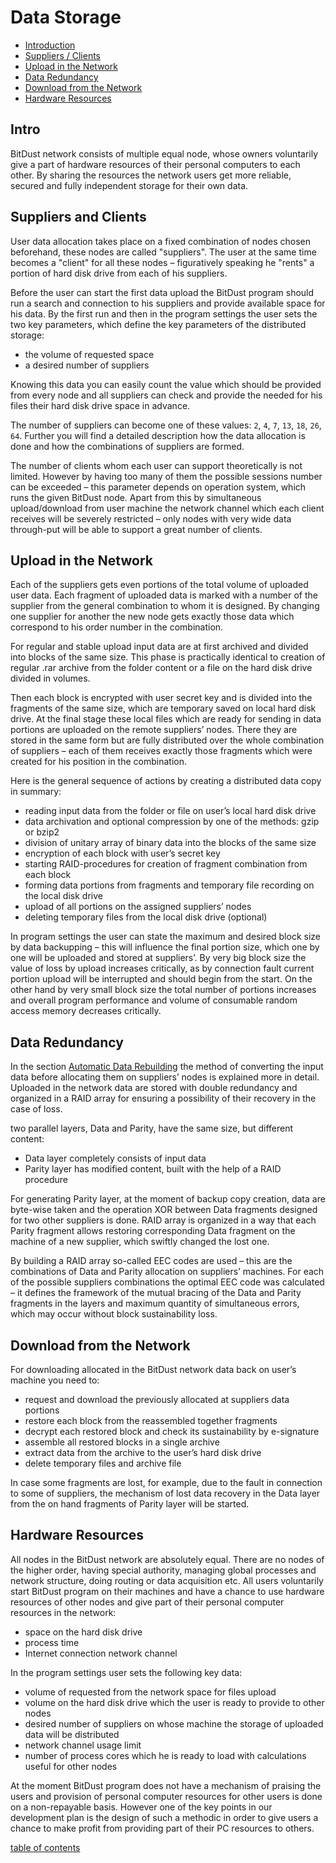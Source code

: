 # Data Storage

* [Introduction](#Intro)
* [Suppliers / Clients](#suppliers-and-clients)
* [Upload in the Network](#upload-in-the-network)
* [Data Redundancy](#data-redundancy)
* [Download from the Network](#download-from-the-network)
* [Hardware Resources](#hardware-resources)



## Intro

BitDust network consists of multiple equal node, whose owners voluntarily give a part of hardware resources of their personal computers to each other. By sharing the resources the network users get more reliable, secured and fully independent storage for their own data.



## Suppliers and Clients 

User data allocation takes place on a fixed combination of nodes chosen beforehand, these nodes are called "suppliers". The user at the same time becomes a "client" for all these nodes – figuratively speaking he "rents" a portion of hard disk drive from each of his suppliers.

Before the user can start the first data upload the BitDust program should run a search and connection to his suppliers and provide available space for his data. By the first run and then in the program settings the user sets the two key parameters, which define the key parameters of the distributed storage:

+ the volume of requested space
+ a desired number of suppliers

Knowing this data you can easily count the value which should be provided from every node and all suppliers can check and provide the needed for his files their hard disk drive space in advance.

The number of suppliers can become one of these values:
`2`, `4`, `7`, `13`, `18`, `26`, `64`. Further you will find a detailed description how the data allocation is done and how the combinations of suppliers are formed.

The number of clients whom each user can support theoretically is not limited. However by having too many of them the possible sessions number can be exceeded – this parameter depends on operation system, which runs the given BitDust node. Apart from this by simultaneous upload/download from user machine the network channel which each client receives will be severely restricted – only nodes with very wide data through-put will be able to support a great number of clients.



## Upload in the Network

Each of the suppliers gets even portions of the total volume of uploaded user data. Each fragment of uploaded data is marked with a number of the supplier from the general combination to whom it is designed. By changing one supplier for another the new node gets exactly those data which correspond to his order number in the combination. 
 
For regular and stable upload input data are at first archived  and divided into blocks of the same size. This phase is practically identical to creation of regular .rar archive from the folder content or a file on the hard disk drive divided in volumes.

Then each block is encrypted with user secret key and is divided into the fragments of the same size, which are temporary saved on local hard disk drive. At the final stage these local files which are ready for sending in data portions are uploaded on the remote suppliers’ nodes. There they are stored in the same form but are fully distributed over the whole combination of suppliers – each of them receives exactly those fragments which were created for his position in the combination. 

Here is the general sequence of actions by creating a distributed data copy in summary:

+ reading input data from the folder or file on user’s local hard disk drive 
+ data archivation and optional compression by one of the methods: gzip or bzip2 
+ division of unitary array of binary data into the blocks of the same size 
+ encryption of each block with user’s secret key
+ starting RAID-procedures for creation of fragment combination from each block
+ forming data portions from fragments and temporary file recording on the local disk drive 
+ upload of all portions on the assigned suppliers’ nodes
+ deleting temporary files from the local disk drive (optional)

In program settings the user can state the maximum and desired block size by data backupping – this will influence the final portion size, which one by one will be uploaded and stored at suppliers’. By very big block size the value of loss by upload increases critically, as by connection fault current portion upload will be interrupted and should begin from the start. On the other hand by very small block size the total number of portions increases and overall program performance and volume of consumable random access memory decreases critically.



## Data Redundancy

In the section [Automatic Data Rebuilding](rebuilding) the method of converting the input data before allocating them on suppliers’ nodes is explained more in detail. Uploaded in the network data are stored with double redundancy and organized in a RAID array for ensuring a possibility of their recovery in the case of loss. 

two parallel layers, Data and Parity, have the same size, but different content:

+ Data layer completely consists of input data 
+ Parity layer has modified content, built with the help of a RAID procedure

For generating Parity layer, at the moment of backup copy creation, data are byte-wise taken and the operation XOR between Data fragments designed for two other suppliers is done.
RAID array is organized in a way that each Parity fragment allows restoring corresponding Data fragment on the machine of a new supplier, which swiftly changed the lost one.

By building a RAID array so-called EEC codes are used – this are the combinations of Data and Parity allocation on suppliers’ machines. For each of the possible suppliers combinations the optimal EEC code was calculated – it defines the framework of the mutual bracing of the Data and Parity fragments in the layers and maximum quantity of simultaneous errors, which may occur without block sustainability loss.



## Download from the Network

For downloading allocated in the BitDust network data back on user’s machine you need to: 

+ request and download the previously allocated at suppliers data portions
+ restore each block from the reassembled together fragments 
+ decrypt each restored block and check its sustainability by e-signature
+ assemble all restored blocks in a single archive
+ extract data from the archive to the user’s hard disk drive
+ delete temporary files and archive file

In case some fragments are lost, for example, due to the fault in connection to some of suppliers, the mechanism of lost data recovery in the Data layer from the on hand fragments of Parity layer will be started.



## Hardware Resources 

All nodes in the BitDust network are absolutely equal. There are no nodes of the higher order, having special authority, managing global processes and network structure, doing routing or data acquisition etc. All users voluntarily start BitDust program on their machines and have a chance to use hardware resources of other nodes and give part of their personal computer resources in the network: 

+ space on the hard disk drive
+ process time
+ Internet connection network channel

In the program settings user sets the following key data:

+ volume of requested from the network space for files upload
+ volume on the hard disk drive which the user is ready to provide to other nodes
+ desired number of suppliers on whose machine the storage of uploaded data will be distributed
+ network channel usage limit
+ number of process cores which he is ready to load with calculations useful for other nodes

At the moment BitDust program does not have a mechanism of praising the users and provision of personal computer resources for other users is done on a non-repayable basis. However one of the key points in our development plan is the design of such a methodic in order to give users a chance to make profit from providing part of their PC resources to others.



[table of contents](toc.md)